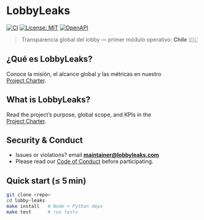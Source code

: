 # LobbyLeaks
[![CI](https://github.com/mauroepce/lobby-leaks/actions/workflows/ci.yml/badge.svg?branch=main)](https://github.com/mauroepce/lobby-leaks/actions/workflows/ci.yml)
[![License: MIT](https://img.shields.io/badge/License-MIT-yellow.svg)](LICENSE)
[![OpenAPI](https://img.shields.io/badge/openapi-validated-brightgreen?logo=openapi)](docs/openapi.yaml)

> Transparencia global del lobby — primer módulo operativo: **Chile** 🇨🇱  

## ¿Qué es LobbyLeaks?

Conoce la misión, el alcance global y las métricas en nuestro  
[Project Charter](docs/charter.md).

## What is LobbyLeaks?

Read the project’s purpose, global scope, and KPIs in the  
[Project Charter](docs/charter.md).

## Security & Conduct
- Issues or violations? email **[maintainer@lobbyleaks.com](mailto:maintainer@lobbyleaks.com)**
- Please read our [Code of Conduct](CODE_OF_CONDUCT.md) before participating.

## Quick start (≤ 5 min)

```bash
git clone <repo>
cd lobby-leaks
make install   # Node + Python deps
make test      # run tests
